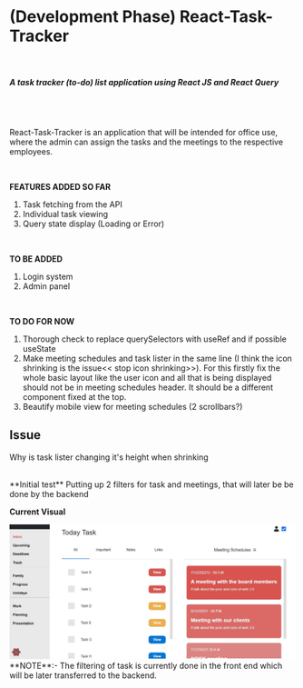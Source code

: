 <h1> (Development Phase) React-Task-Tracker </h1> <br>
<h5> A task tracker (to-do) list application using React JS and React Query</h5> <br>
<br>
<p> React-Task-Tracker is an application that will be intended for office use, where
the admin can assign the tasks and the meetings to the respective employees. <p>
<br>

**FEATURES ADDED SO FAR** 
1. Task fetching from the API
2. Individual task viewing
3. Query state display (Loading or Error)   
<br>

**TO BE ADDED**
1. Login system
2. Admin panel
<br>


**TO DO FOR NOW**
1. Thorough check to replace querySelectors with useRef and if possible useState
2. Make meeting schedules and task lister in the same line (I think the icon shrinking is the issue<< stop icon shrinking>>). For this firstly fix the whole basic layout like the user icon and all that is being displayed should not be in meeting schedules header. It should be a different component fixed at the top.
3. Beautify mobile view for meeting schedules (2 scrollbars?)

## Issue
Why is task lister changing it's height when shrinking

<br>
**Initial test**
Putting up 2 filters for task and meetings, that will later be be done by the backend
<br>

**Current Visual** <br>

<img src="src/ForReadMe/1.JPG"/>

<br>
**NOTE**:- The filtering of task is currently done in the front end which will be later transferred to
the backend. 